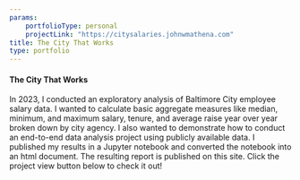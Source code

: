 ```yaml
---
params:
    portfolioType: personal
    projectLink: "https://citysalaries.johnwmathena.com"
title: The City That Works 
type: portfolio 
---
```

#### The City That Works

In 2023, I conducted an exploratory analysis of Baltimore City employee salary data. I wanted to calculate basic aggregate measures like median, minimum, and maximum salary, tenure, and average raise year over year broken down by city agency. I also wanted to demonstrate how to conduct an end-to-end data analysis project using publicly available data. I published my results in a Jupyter notebook and converted the notebook into an html document. The resulting report is published on this site. Click the project view button below to check it out!
